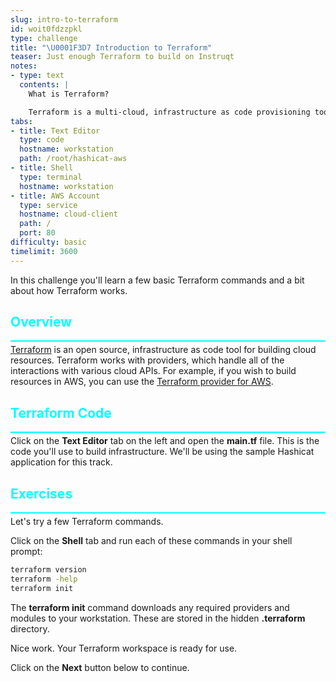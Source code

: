 ```yaml
---
slug: intro-to-terraform
id: woit0fdzzpkl
type: challenge
title: "\U0001F3D7️ Introduction to Terraform"
teaser: Just enough Terraform to build on Instruqt
notes:
- type: text
  contents: |
    What is Terraform?

    Terraform is a multi-cloud, infrastructure as code provisioning tool. You can use Terraform to build nearly any type of cloud resource or configuration.
tabs:
- title: Text Editor
  type: code
  hostname: workstation
  path: /root/hashicat-aws
- title: Shell
  type: terminal
  hostname: workstation
- title: AWS Account
  type: service
  hostname: cloud-client
  path: /
  port: 80
difficulty: basic
timelimit: 3600
---
```

<style type="text/css" rel="stylesheet">
hr.cyan { background-color: cyan; color: cyan; height: 2px; margin-bottom: -10px; }
h2.cyan { color: cyan; }
</style>In this challenge you'll learn a few basic Terraform commands and a bit about how Terraform works.

<h2 class="cyan">Overview</h2>
<hr class="cyan">

[Terraform](https://terraform.io) is an open source, infrastructure as code tool for building cloud resources. Terraform works with providers, which handle all of the interactions with various cloud APIs. For example, if you wish to build resources in AWS, you can use the [Terraform provider for AWS](https://registry.terraform.io/providers/hashicorp/aws/latest/docs).

<h2 class="cyan">Terraform Code</h2>
<hr class="cyan">

Click on the **Text Editor** tab on the left and open the **main.tf** file. This is the code you'll use to build infrastructure. We'll be using the sample Hashicat application for this track.

<h2 class="cyan">Exercises</h2>
<hr class="cyan">

Let's try a few Terraform commands.

Click on the **Shell** tab and run each of these commands in your shell prompt:

```bash
terraform version
terraform -help
terraform init
```

The **terraform init** command downloads any required providers and modules to your workstation. These are stored in the hidden **.terraform** directory.

Nice work. Your Terraform workspace is ready for use.

Click on the **Next** button below to continue.